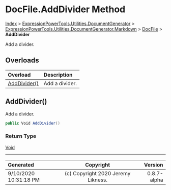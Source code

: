 ﻿# DocFile.AddDivider Method

[Index](../index.md) > [ExpressionPowerTools.Utilities.DocumentGenerator](ExpressionPowerTools.Utilities.DocumentGenerator.a.md) > [ExpressionPowerTools.Utilities.DocumentGenerator.Markdown](ExpressionPowerTools.Utilities.DocumentGenerator.Markdown.n.md) > [DocFile](ExpressionPowerTools.Utilities.DocumentGenerator.Markdown.DocFile.cs.md) > **AddDivider**

Add a divider.

## Overloads

| Overload | Description |
| :-- | :-- |
| [AddDivider()](#adddivider) | Add a divider. |
## AddDivider()

Add a divider.

```csharp
public Void AddDivider()
```

### Return Type

 [Void](https://docs.microsoft.com/dotnet/api/system.void) 



---

| Generated | Copyright | Version |
| :-- | :-: | --: |
| 9/10/2020 10:31:18 PM | (c) Copyright 2020 Jeremy Likness. | 0.8.7-alpha |
